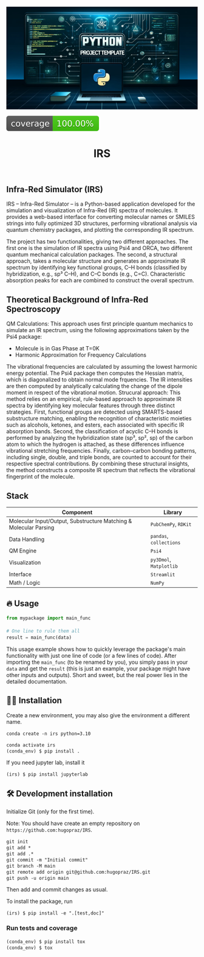 ![Project Logo](assets/banner.png)

![Coverage Status](assets/coverage-badge.svg)

<h1 align="center">
IRS
</h1>

<br>

## Infra-Red Simulator (IRS)
IRS – Infra-Red Simulator – is a Python-based application developed for the simulation and visualization of Infra-Red (IR) spectra of molecules. It provides a web-based interface for converting molecular names or SMILES strings into fully optimized 3D structures, performing vibrational analysis via quantum chemistry packages, and plotting the corresponding IR spectrum.

The project has two functionalities, giving two different approaches.
The first one is the simulation of IR spectra using Psi4 and ORCA, two different quantum mechanical calculation packages. The second, a structural approach, takes a molecular structure and generates an approximate IR spectrum by identifying key functional groups, C–H bonds (classified by hybridization, e.g., sp³ C–H), and C–C bonds (e.g., C=C). Characteristic absorption peaks for each are combined to construct the overall spectrum. 

## Theoretical Background of Infra-Red Spectroscopy
QM Calculations:
This approach uses first principle quantum mechanics to simulate an IR spectrum, using the following approximations taken by the Psi4 package:
- Molecule is in Gas Phase at T=0K 
- Harmonic Approximation for Frequency Calculations

The vibrational frequencies are calculated by assuming the lowest harmonic energy potential. The Psi4 package then computes the Hessian matrix, which is diagonalized to obtain normal mode frquencies. The IR intensities are then computed by analytically calculating the change of the dipole moment in respect of the vibrational motion.
Strucural approach:
This method relies on an empirical, rule-based approach to approximate IR spectra by identifying key molecular features through three distinct strategies. First, functional groups are detected using SMARTS-based substructure matching, enabling the recognition of characteristic moieties such as alcohols, ketones, and esters, each associated with specific IR absorption bands. Second, the classification of acyclic C–H bonds is performed by analyzing the hybridization state (sp³, sp², sp) of the carbon atom to which the hydrogen is attached, as these differences influence vibrational stretching frequencies. Finally, carbon–carbon bonding patterns, including single, double, and triple bonds, are counted to account for their respective spectral contributions. By combining these structural insights, the method constructs a composite IR spectrum that reflects the vibrational fingerprint of the molecule.
## Stack 

| Component     | Library                 |
| ------------- | ----------------------- |
| Molecular Input/Output, Substructure Matching & Molecular Parsing | `PubChemPy`, `RDKit`    |
| Data Handling | `pandas`, `collections` |
| QM Engine     | `Psi4`                  |
| Visualization | `py3Dmol`, `Matplotlib` |
| Interface     | `Streamlit`             |
| Math / Logic  | `NumPy`                 |

## 

## 🔥 Usage

```python
from mypackage import main_func

# One line to rule them all
result = main_func(data)
```

This usage example shows how to quickly leverage the package's main functionality with just one line of code (or a few lines of code). 
After importing the `main_func` (to be renamed by you), you simply pass in your `data` and get the `result` (this is just an example, your package might have other inputs and outputs). 
Short and sweet, but the real power lies in the detailed documentation.

## 👩‍💻 Installation

Create a new environment, you may also give the environment a different name. 

```
conda create -n irs python=3.10 
```

```
conda activate irs
(conda_env) $ pip install .
```

If you need jupyter lab, install it 

```
(irs) $ pip install jupyterlab
```


## 🛠️ Development installation

Initialize Git (only for the first time). 

Note: You should have create an empty repository on `https://github.com:hugopraz/IRS`.

```
git init
git add * 
git add .*
git commit -m "Initial commit" 
git branch -M main
git remote add origin git@github.com:hugopraz/IRS.git 
git push -u origin main
```

Then add and commit changes as usual. 

To install the package, run

```
(irs) $ pip install -e ".[test,doc]"
```

### Run tests and coverage

```
(conda_env) $ pip install tox
(conda_env) $ tox
```



